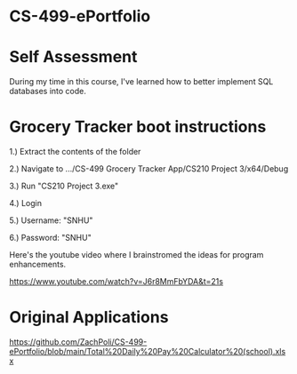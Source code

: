 # CS-499-ePortfolio

# Self Assessment
During my time in this course, I've learned how to better implement SQL databases into code.




# Grocery Tracker boot instructions
1.) Extract the contents of the folder

2.) Navigate to .../CS-499 Grocery Tracker App/CS210 Project 3/x64/Debug

3.) Run "CS210 Project 3.exe"

4.) Login

5.)  Username: "SNHU"

6.) Password: "SNHU"


Here's the youtube video where I brainstromed the ideas for program enhancements. 

https://www.youtube.com/watch?v=J6r8MmFbYDA&t=21s

# Original Applications
https://github.com/ZachPoli/CS-499-ePortfolio/blob/main/Total%20Daily%20Pay%20Calculator%20(school).xlsx
